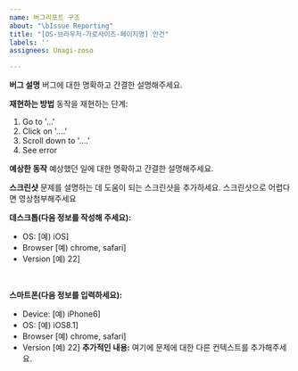 ```yaml
---
name: 버그리포트 구조
about: "\bIssue Reporting"
title: "[OS-브라우저-가로사이즈-페이지명] 안건"
labels: ''
assignees: Unagi-zoso

---
```


**버그 설명** 버그에 대한 명확하고 간결한 설명해주세요.<br>

**재현하는 방법** 동작을 재현하는 단계:<br>

1. Go to '...'
2. Click on '....'
3. Scroll down to '....'
4. See error

**예상한 동작** 예상했던 일에 대한 명확하고 간결한 설명해주세요.<br>

**스크린샷** 문제를 설명하는 데 도움이 되는 스크린샷을 추가하세요. 스크린샷으로 어렵다면 영상첨부해주세요<br>

**데스크톱(다음 정보를 작성해 주세요):**
-   OS: [예) iOS]
-   Browser [예) chrome, safari]
-   Version [예) 22]

<br>

**스마트폰(다음 정보를 입력하세요):**

-   Device: [예) iPhone6]
-   OS: [예) iOS8.1]
-   Browser [예) chrome, safari]
-   Version [예) 22]
**추가적인 내용:** 여기에 문제에 대한 다른 컨텍스트를 추가해주세요.
